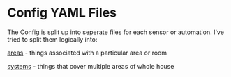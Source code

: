 # Config YAML Files

The Config is split up into seperate files for each sensor or automation.
I've tried to split them logically into:

[areas](areas/) - things associated with a particular area or room

[systems](systems/) - things that cover multiple areas of whole house
